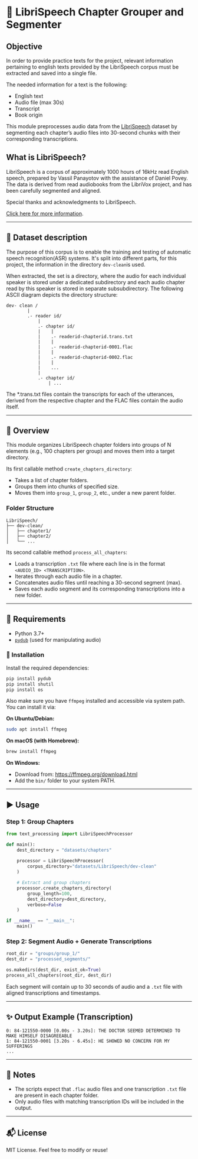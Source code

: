 # 📁 LibriSpeech Chapter Grouper and Segmenter

## Objective

In order to provide practice texts for the project, relevant information pertaining to english texts provided by the LibriSpeech corpus must be extracted and saved into a single file.

The needed information for a text is the following:

- English text
- Audio file (max 30s)
- Transcript
- Book origin

This module preprocesses audio data from the [LibriSpeech](http://www.openslr.org/12) dataset by segmenting each chapter’s audio files into 30-second chunks with their corresponding transcriptions.

## What is LibriSpeech?

LibriSpeech is a corpus of approximately 1000 hours of 16kHz read English speech, prepared by Vassil Panayotov with the assistance of Daniel Povey. The data is derived from read audiobooks from the LibriVox project, and has been carefully segmented and aligned.

Special thanks and acknowledgments to LibriSpeech.

[Click here for more information](https://www.openslr.org/12).

---

## 📂 Dataset description
The purpose of this corpus is to enable the training and testing of automatic speech recognition(ASR) systems. It's split into different parts, for this project, the information in the directory `dev-clean`is used.

When extracted, the set is a directory, where the audio for each individual speaker is stored under a dedicated subdirectory and each audio chapter read by this speaker is stored in separate subsubdirectory. The following ASCII diagram depicts the directory structure:

```
dev- clean /
        |
        .- reader id/
            |
            .- chapter id/
            |    |
            |    .- readerid-chapterid.trans.txt
            |    |    
            |    .- readerid-chapterid-0001.flac
            |    |
            |    .- readerid-chapterid-0002.flac
            |    |
            |    ...
            |
            .- chapter id/
                | ...
```
The *.trans.txt files contain the transcripts for each
of the utterances, derived from the respective chapter and the FLAC files contain the audio itself.

---

## 📜 Overview

This module organizes LibriSpeech chapter folders into groups of N elements (e.g., 100 chapters per group) and moves them into a target directory.

Its first callable method `create_chapters_directory`:

- Takes a list of chapter folders.
- Groups them into chunks of specified size.
- Moves them into `group_1`, `group_2`, etc., under a new parent folder.

### Folder Structure

```
LibriSpeech/
├── dev-clean/
│   ├── chapter1/
│   ├── chapter2/
│   └── ...
```

Its second callable method `process_all_chapters`:

- Loads a transcription `.txt` file where each line is in the format `<AUDIO_ID> <TRANSCRIPTION>`.
- Iterates through each audio file in a chapter.
- Concatenates audio files until reaching a 30-second segment (max).
- Saves each audio segment and its corresponding transcriptions into a new folder.

---

## 🧪 Requirements

- Python 3.7+
- [`pydub`](https://github.com/jiaaro/pydub) (used for manipulating audio)

### 🔧 Installation

Install the required dependencies:

```bash
pip install pydub
pip install shutil
pip install os
```

Also make sure you have `ffmpeg` installed and accessible via system path. You can install it via:

**On Ubuntu/Debian:**

```bash
sudo apt install ffmpeg
```

**On macOS (with Homebrew):**

```bash
brew install ffmpeg
```

**On Windows:**

- Download from: https://ffmpeg.org/download.html
- Add the `bin/` folder to your system PATH.

---

## ▶️ Usage

### Step 1: Group Chapters

```python
from text_processing import LibriSpeechProcessor

def main():
    dest_directory = "datasets/chapters"
    
    processor = LibriSpeechProcessor(
        corpus_directory="datasets/LibriSpeech/dev-clean"
    )

    # Extract and group chapters
    processor.create_chapters_directory(
        group_length=100,
        dest_directory=dest_directory,
        verbose=False
    )

if __name__ == "__main__":
    main()
```

### Step 2: Segment Audio + Generate Transcriptions

```python
root_dir = "groups/group_1/"
dest_dir = "processed_segments/"

os.makedirs(dest_dir, exist_ok=True)
process_all_chapters(root_dir, dest_dir)
```

Each segment will contain up to 30 seconds of audio and a `.txt` file with aligned transcriptions and timestamps.

---

## ✨ Output Example (Transcription)

```
0: 84-121550-0000 [0.00s - 3.20s]: THE DOCTOR SEEMED DETERMINED TO MAKE HIMSELF DISAGREEABLE
1: 84-121550-0001 [3.20s - 6.45s]: HE SHOWED NO CONCERN FOR MY SUFFERINGS
...
```

---

## 📌 Notes

- The scripts expect that `.flac` audio files and one transcription `.txt` file are present in each chapter folder.
- Only audio files with matching transcription IDs will be included in the output.

---

## 📬 License

MIT License. Feel free to modify or reuse!
